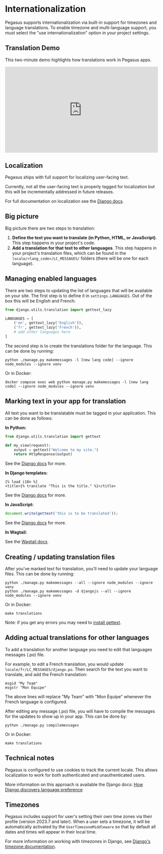 # Internationalization

Pegasus supports internationalization via built-in support for timezones and language translations.
To enable timezone and multi-language support, you must select the "use internationalization" option
in your project settings.

## Translation Demo

This two-minute demo highlights how translations work in Pegasus apps.

<div style="position: relative; padding-bottom: 56.25%; height: 0; overflow: hidden; max-width: 100%; height: auto; margin-bottom: 1em;">
    <iframe src="https://www.youtube.com/embed/MhxKdkUFUj8" frameborder="0" allowfullscreen style="position: absolute; top: 0; left: 0; width: 100%; height: 100%;"></iframe>
</div>

## Localization

Pegasus ships with full support for localizing user-facing text.

Currently, not all the user-facing text is properly tagged for localization but this will be incrementally addressed
in future releases.

For full documentation on localization see the [Django docs](https://docs.djangoproject.com/en/4.1/topics/i18n/).

## Big picture

Big picture there are two steps to translation:

1. **Define the text you want to translate (in Python, HTML, or JavaScript)**. This step happens in your project's code.
2. **Add a translation for that text to other languages**. This step happens in your project's translation files, 
   which can be found in the `locale/<lang_code>/LC_MESSAGES/` folders (there will be one for each language).

## Managing enabled languages

There are two steps to updating the list of languages that will be available on your site.
The first step is to define it in `settings.LANGUAGES`.
Out of the box this will be English and French:

```python
from django.utils.translation import gettext_lazy

LANGUAGES = [
    ('en', gettext_lazy('English')),
    ('fr', gettext_lazy('French')),
    # add other languages here
]
```

The second step is to create the translations folder for the language.
This can be done by running:

```shell
python ./manage.py makemessages -l [new lang code] --ignore node_modules --ignore venv
```

Or in Docker:


```shell
docker compose exec web python manage.py makemessages -l [new lang code] --ignore node_modules --ignore venv
```

## Marking text in your app for translation

All text you want to be translatable must be tagged in your application. This can be done as follows:

**In Python:**
```python
from django.utils.translation import gettext

def my_view(request):
    output = gettext("Welcome to my site.")
    return HttpResponse(output)
```

See the [Django docs](https://docs.djangoproject.com/en/4.0/topics/i18n/translation/#internationalization-in-python-code) for more.

**In Django templates:**
```django
{% load i18n %}
<title>{% translate "This is the title." %}</title>
```

See the [Django docs](https://docs.djangoproject.com/en/4.0/topics/i18n/translation/#internationalization-in-template-code) for more.

**In JavaScript:**
```javascript
document.write(gettext('this is to be translated'));
```

See the [Django docs](https://docs.djangoproject.com/en/4.0/topics/i18n/translation/#internationalization-in-javascript-code) for more.

**In Wagtail:**

See the [Wagtail docs](https://docs.saaspegasus.com/wagtail#internationalization).

## Creating / updating translation files

After you've marked text for translation, you'll need to update your language files.
This can be done by running:

```shell
python ./manage.py makemessages --all --ignore node_modules --ignore venv
python ./manage.py makemessages -d djangojs --all --ignore node_modules --ignore venv
```

Or in Docker:

```
make translations
```

Note: if you get any errors you may need to [install gettext](https://stackoverflow.com/q/35101850/8207).

## Adding actual translations for other languages

To add a translation for another language you need to edit that languages messages (.po) file.

For example, to edit a French translation, you would update
`locale/fr/LC_MESSAGES/django.po`.
Then search for the text you want to translate, and add the French translation:

```
msgid "My Team"
msgstr "Mon Équipe"
```

The above lines will replace "My Team" with "Mon Équipe" whenever the French language is configured.

After editing any message (.po) file, you will have to compile the messages for the updates to show up in your app.
This can be done by:

```shell
python ./manage.py compilemessages
```

Or in Docker:

```
make translations
```

## Technical notes

Pegasus is configured to use cookies to track the current locale.
This allows localization to work for both authenticated and unauthenticated users.

More information on this approach is available the Django docs: [How Django discovers language preference][1]

[1]: https://docs.djangoproject.com/en/4.2/topics/i18n/translation/#how-django-discovers-language-preference

## Timezones

Pegasus includes support for user's setting their own time zones via their profile (version 2023.7 and later).
When a user sets a timezone, it will be automatically activated by the `UserTimezoneMiddleware` so that
by default all dates and times will appear in their local time.

For more information on working with timezones in Django, see [Django's timezone documentation][2].

[2]: https://docs.djangoproject.com/en/4.2/topics/i18n/timezones/
